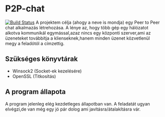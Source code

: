 # P2P-chat
[![Build Status](https://travis-ci.com/Bazsalanszky/p2p-chat.svg?branch=master)](https://travis-ci.com/Bazsalanszky/p2p-chat)
A projektem célja (ahogy a neve is mondja) egy Peer to Peer chat alkalmazás létrehozása. A lénye az, hogy több gép egy hálózatot alkotva kommunikál egymással,azaz nincs egy központi szerver,ami az üzeneteket továbbítja a klienseknek,hanem minden üzenet közvetlenül megy a feladótól a címzettig.

## Szükséges könyvtárak

- Winsock2 (Socket-ek kezelésére)
- OpenSSL (Titkosítás)

## A program állapota

A program jelenleg elég kezdetleges állapotban van. A feladatát ugyan elvégzi,de van még egy jó pár dolog ami javításra/átalakításra vár.

